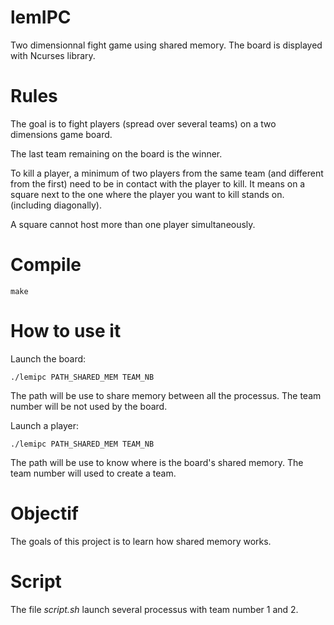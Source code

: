 # lemIPC
Two dimensionnal fight game using shared memory.
The board is displayed with Ncurses library.

# Rules
The goal is to fight players (spread over several teams) on a two dimensions game board.

The last team remaining on the board is the winner.

To kill a player, a minimum of two players from the same team (and different from the first) need to be in contact with the player 
to kill. It means on a square next to the one where the player you want to kill stands on. (including diagonally).

A square cannot host more than one player simultaneously.

# Compile
    make

# How to use it
Launch the board:

    ./lemipc PATH_SHARED_MEM TEAM_NB

The path will be use to share memory between all the processus.
The team number will be not used by the board.


Launch a player:

    ./lemipc PATH_SHARED_MEM TEAM_NB

The path will be use to know where is the board's shared memory.
The team number will used to create a team.

# Objectif
The goals of this project is to learn how shared memory works.

# Script
The file *script.sh* launch several processus with team number 1 and 2.
